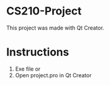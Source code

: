 # CS210-Project
This project was made with Qt Creator.
# Instructions
1. Exe file or
2. Open project.pro in Qt Creator
